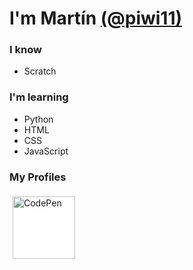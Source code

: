 # I'm Martín [(@piwi11)](http://github.com/piwi11)

### I know
- Scratch

### I'm learning
- Python 
- HTML
- CSS
- JavaScript

### My Profiles
<a href="https://codepen.io/Mart-n-Zubillaga" target="_blank" style="background-color: white; display: inline-block; padding: 5px; border-radius: 5px;"><img src="https://upload.wikimedia.org/wikipedia/commons/9/9a/CodePen_logo.png" alt="CodePen" width="100" style="backgorund-color; white:"/></a>

